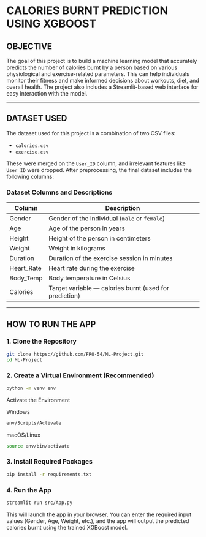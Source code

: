 # CALORIES BURNT PREDICTION USING XGBOOST

## OBJECTIVE

The goal of this project is to build a machine learning model that accurately predicts the number of calories burnt by a person based on various physiological and exercise-related parameters. This can help individuals monitor their fitness and make informed decisions about workouts, diet, and overall health. The project also includes a Streamlit-based web interface for easy interaction with the model.

---

## DATASET USED

The dataset used for this project is a combination of two CSV files:

- `calories.csv`
- `exercise.csv`

These were merged on the `User_ID` column, and irrelevant features like `User_ID` were dropped. After preprocessing, the final dataset includes the following columns:

### Dataset Columns and Descriptions

| Column        | Description                                                  |
|---------------|--------------------------------------------------------------|
| Gender        | Gender of the individual (`male` or `female`)                |
| Age           | Age of the person in years                                   |
| Height        | Height of the person in centimeters                          |
| Weight        | Weight in kilograms                                          |
| Duration      | Duration of the exercise session in minutes                  |
| Heart_Rate    | Heart rate during the exercise                               |
| Body_Temp     | Body temperature in Celsius                                  |
| Calories      | Target variable — calories burnt (used for prediction)       |

---

## HOW TO RUN THE APP

### 1. **Clone the Repository**

```bash
git clone https://github.com/FRO-54/ML-Project.git
cd ML-Project
```

### 2. Create a Virtual Environment (Recommended)

```bash
python -m venv env
```
Activate the Environment

Windows
```bash
env/Scripts/Activate
```

macOS/Linux
```bash
source env/bin/activate
```

### 3. Install Required Packages

```bash
pip install -r requirements.txt
```

### 4. Run the App

```bash
streamlit run src/App.py
```
This will launch the app in your browser. You can enter the required input values (Gender, Age, Weight, etc.), and the app will output the predicted calories burnt using the trained XGBoost model.
